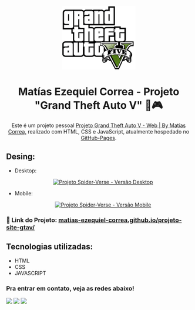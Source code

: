 <div align="center">
  <img alt="Logo" src="./src/imagens/logo-gta-v.svg" width="200" />
</div>
<h1 align="center">
  Matías Ezequiel Correa - Projeto "Grand Theft Auto V" 🚗🎮
</h1>
<p align="center">
  Este é um projeto pessoal <a href="https://matias-ezequiel-correa.github.io/projeto-site-gtav/" target="_blank">Projeto Grand Theft Auto V - Web | By Matías Correa,</a> realizado com HTML, CSS e JavaScript, atualmente hospedado no <a href="https://github.com/matias-ezequiel-correa">GitHub-Pages</a>.
</p>

## Desing: 
* Desktop:
[<p align="center"><img height="400em" src="./src/design/projeto-spider-verse-desktop-video.gif" alt="Projeto Spider-Verse - Versão Desktop">](https://matias-ezequiel-correa.github.io/projeto-spider-verse/)<p>

* Mobile:
[<p align="center"><img width=250 src="./src/design/projeto-spider-verse-mobile-video.gif" alt="Projeto Spider-Verse - Versão Mobile">](https://matias-ezequiel-correa.github.io/projeto-spider-verse/)<p>

### 🔗 Link do Projeto: <a href="https://matias-ezequiel-correa.github.io/projeto-site-gtav/" target="_blank">matias-ezequiel-correa.github.io/projeto-site-gtav/</a>

## Tecnologias utilizadas:

 * HTML
 * CSS
 * JAVASCRIPT

 ### Pra entrar em contato, veja as redes abaixo!
 
<div> 
  <a href="https://instagram.com/maticorrea10" target="_blank"><img src="https://img.shields.io/badge/-Instagram-%23E4405F?style=for-the-badge&logo=instagram&logoColor=white" target="_blank"></a>
  <a href = "https://matiasecorrea19@gmail.com"><img src="https://img.shields.io/badge/-Gmail-%23333?style=for-the-badge&logo=gmail&logoColor=white" target="_blank"></a>
  <a href="https://www.linkedin.com/in/matías-ezequiel-correa" target="_blank"><img src="https://img.shields.io/badge/-LinkedIn-%230077B5?style=for-the-badge&logo=linkedin&logoColor=white" target="_blank"></a> 
</div>
